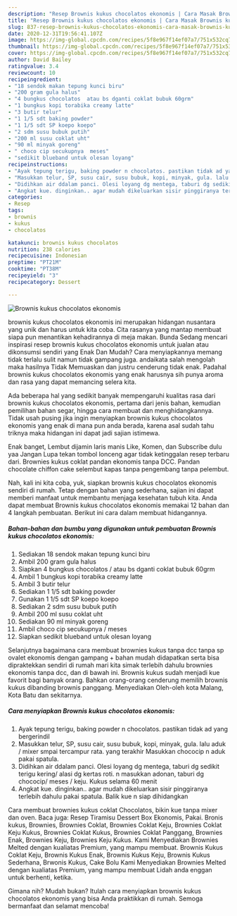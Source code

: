 ```yaml
---
description: "Resep Brownis kukus chocolatos ekonomis | Cara Masak Brownis kukus chocolatos ekonomis Yang Bikin Ngiler"
title: "Resep Brownis kukus chocolatos ekonomis | Cara Masak Brownis kukus chocolatos ekonomis Yang Bikin Ngiler"
slug: 837-resep-brownis-kukus-chocolatos-ekonomis-cara-masak-brownis-kukus-chocolatos-ekonomis-yang-bikin-ngiler
date: 2020-12-31T19:56:41.107Z
image: https://img-global.cpcdn.com/recipes/5f8e967f14ef07a7/751x532cq70/brownis-kukus-chocolatos-ekonomis-foto-resep-utama.jpg
thumbnail: https://img-global.cpcdn.com/recipes/5f8e967f14ef07a7/751x532cq70/brownis-kukus-chocolatos-ekonomis-foto-resep-utama.jpg
cover: https://img-global.cpcdn.com/recipes/5f8e967f14ef07a7/751x532cq70/brownis-kukus-chocolatos-ekonomis-foto-resep-utama.jpg
author: David Bailey
ratingvalue: 3.4
reviewcount: 10
recipeingredient:
- "18 sendok makan tepung kunci biru"
- "200 gram gula halus"
- "4 bungkus chocolatos  atau bs dganti coklat bubuk 60grm"
- "1 bungkus kopi torabika creamy latte"
- "3 butir telur"
- "1 1/5 sdt baking powder"
- "1 1/5 sdt SP koepo koepo"
- "2 sdm susu bubuk putih"
- "200 ml susu coklat uht"
- "90 ml minyak goreng"
- " choco cip secukupnya  meses"
- "sedikit blueband untuk olesan loyang"
recipeinstructions:
- "Ayak tepung terigu, baking powder n chocolatos. pastikan tidak ad yang bergerindil"
- "Masukkan telur, SP, susu cair, susu bubuk, kopi, minyak, gula. lalu aduk / mixer smpai tercampur rata. yang terakhir Masukkan chococip n aduk pakai spatula."
- "Didihkan air ddalam panci. Olesi loyang dg mentega, taburi dg sedikit terigu kering/ alasi dg kertas roti. n masukkan adonan, taburi dg chococip/ meses / keju. Kukus selama 60 menit"
- "Angkat kue. dinginkan.. agar mudah dikeluarkan sisir pinggiranya terlebih dahulu pakai spatula. Balik kue n siap dihidangkan"
categories:
- Resep
tags:
- brownis
- kukus
- chocolatos

katakunci: brownis kukus chocolatos 
nutrition: 238 calories
recipecuisine: Indonesian
preptime: "PT21M"
cooktime: "PT38M"
recipeyield: "3"
recipecategory: Dessert

---
```



![Brownis kukus chocolatos ekonomis](https://img-global.cpcdn.com/recipes/5f8e967f14ef07a7/751x532cq70/brownis-kukus-chocolatos-ekonomis-foto-resep-utama.jpg)


brownis kukus chocolatos ekonomis ini merupakan hidangan nusantara yang unik dan harus untuk kita coba. Cita rasanya yang mantap membuat siapa pun menantikan kehadirannya di meja makan.
Bunda Sedang mencari inspirasi resep brownis kukus chocolatos ekonomis untuk jualan atau dikonsumsi sendiri yang Enak Dan Mudah? Cara menyiapkannya memang tidak terlalu sulit namun tidak gampang juga. andaikata salah mengolah maka hasilnya Tidak Memuaskan dan justru cenderung tidak enak. Padahal brownis kukus chocolatos ekonomis yang enak harusnya sih punya aroma dan rasa yang dapat memancing selera kita.

Ada beberapa hal yang sedikit banyak mempengaruhi kualitas rasa dari brownis kukus chocolatos ekonomis, pertama dari jenis bahan, kemudian pemilihan bahan segar, hingga cara membuat dan menghidangkannya. Tidak usah pusing jika ingin menyiapkan brownis kukus chocolatos ekonomis yang enak di mana pun anda berada, karena asal sudah tahu triknya maka hidangan ini dapat jadi sajian istimewa.

Enak banget, Lembut dijamin laris manis Like, Komen, dan Subscribe dulu yaa Jangan Lupa tekan tombol lonceng agar tidak ketinggalan resep terbaru dari. Brownies kukus coklat pandan ekonomis tanpa DCC. Pandan chocolate chiffon cake selembut kapas tanpa pengembang tanpa pelembut.


Nah, kali ini kita coba, yuk, siapkan brownis kukus chocolatos ekonomis sendiri di rumah. Tetap dengan bahan yang sederhana, sajian ini dapat memberi manfaat untuk membantu menjaga kesehatan tubuh kita. Anda dapat membuat Brownis kukus chocolatos ekonomis memakai 12 bahan dan 4 langkah pembuatan. Berikut ini cara dalam membuat hidangannya.

<!--inarticleads1-->

##### Bahan-bahan dan bumbu yang digunakan untuk pembuatan Brownis kukus chocolatos ekonomis:

1. Sediakan 18 sendok makan tepung kunci biru
1. Ambil 200 gram gula halus
1. Siapkan 4 bungkus chocolatos / atau bs dganti coklat bubuk 60grm
1. Ambil 1 bungkus kopi torabika creamy latte
1. Ambil 3 butir telur
1. Sediakan 1 1/5 sdt baking powder
1. Gunakan 1 1/5 sdt SP koepo koepo
1. Sediakan 2 sdm susu bubuk putih
1. Ambil 200 ml susu coklat uht
1. Sediakan 90 ml minyak goreng
1. Ambil  choco cip secukupnya / meses
1. Siapkan sedikit blueband untuk olesan loyang


Selanjutnya bagaimana cara membuat brownies kukus tanpa dcc tanpa sp ovalet ekonomis dengan gampang + bahan mudah didapatkan serta bisa dipraktekkan sendiri di rumah mari kita simak terlebih dahulu brownies ekonomis tanpa dcc, dan di bawah ini. Brownis kukus sudah menjadi kue favorit bagi banyak orang. Bahkan orang-orang cenderung memilih brownis kukus dibanding brownis panggang. Menyediakan Oleh-oleh kota Malang, Kota Batu dan sekitarnya. 

<!--inarticleads2-->

##### Cara menyiapkan Brownis kukus chocolatos ekonomis:

1. Ayak tepung terigu, baking powder n chocolatos. pastikan tidak ad yang bergerindil
1. Masukkan telur, SP, susu cair, susu bubuk, kopi, minyak, gula. lalu aduk / mixer smpai tercampur rata. yang terakhir Masukkan chococip n aduk pakai spatula.
1. Didihkan air ddalam panci. Olesi loyang dg mentega, taburi dg sedikit terigu kering/ alasi dg kertas roti. n masukkan adonan, taburi dg chococip/ meses / keju. Kukus selama 60 menit
1. Angkat kue. dinginkan.. agar mudah dikeluarkan sisir pinggiranya terlebih dahulu pakai spatula. Balik kue n siap dihidangkan


Cara membuat brownies kukus coklat Chocolatos, bikin kue tanpa mixer dan oven. Baca juga: Resep Tiramisu Dessert Box Ekonomis, Pakai. Bronis kukus, Brownies, Brownies Coklat, Brownies Coklat Keju, Brownies Coklat Keju Kukus, Brownies Coklat Kukus, Brownies Coklat Panggang, Brownies Enak, Brownies Keju, Brownies Keju Kukus. Kami Menyediakan Brownies Melted dengan kualiatas Premium, yang mampu membuat. Brownis Kukus Coklat Keju, Brownis Kukus Enak, Brownis Kukus Keju, Brownis Kukus Sederhana, Brwonis Kukus, Cake Bolu Kami Menyediakan Brownies Melted dengan kualiatas Premium, yang mampu membuat Lidah anda enggan untuk berhenti, ketika. 

Gimana nih? Mudah bukan? Itulah cara menyiapkan brownis kukus chocolatos ekonomis yang bisa Anda praktikkan di rumah. Semoga bermanfaat dan selamat mencoba!
